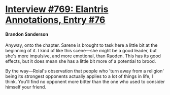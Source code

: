 # [Interview #769: Elantris Annotations, Entry #76](https://www.theoryland.com/intvmain.php?i=769#76)

#### Brandon Sanderson

Anyway, onto the chapter. Sarene is brought to task here a little bit at the beginning of it. I kind of like this scene—she might be a good leader, but she's more impulsive, and more emotional, than Raoden. This has its good effects, but it does mean she has a little bit more of a potential to brood.

By the way—Roial's observation that people who 'turn away from a religion' being its strongest opponents actually applies to a lot of things in life, I think. You'll find no opponent more bitter than the one who used to consider himself your friend.

